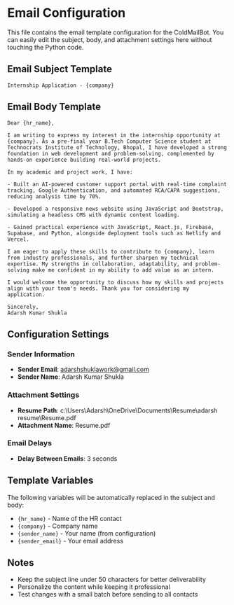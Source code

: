 # Email Configuration

This file contains the email template configuration for the ColdMailBot. You can easily edit the subject, body, and attachment settings here without touching the Python code.

## Email Subject Template
```
Internship Application - {company}
```

## Email Body Template
```
Dear {hr_name},

I am writing to express my interest in the internship opportunity at {company}. As a pre-final year B.Tech Computer Science student at Technocrats Institute of Technology, Bhopal, I have developed a strong foundation in web development and problem-solving, complemented by hands-on experience building real-world projects.

In my academic and project work, I have:

- Built an AI-powered customer support portal with real-time complaint tracking, Google Authentication, and automated RCA/CAPA suggestions, reducing analysis time by 70%.

- Developed a responsive news website using JavaScript and Bootstrap, simulating a headless CMS with dynamic content loading.

- Gained practical experience with JavaScript, React.js, Firebase, Supabase, and Python, alongside deployment tools such as Netlify and Vercel.

I am eager to apply these skills to contribute to {company}, learn from industry professionals, and further sharpen my technical expertise. My strengths in collaboration, adaptability, and problem-solving make me confident in my ability to add value as an intern.

I would welcome the opportunity to discuss how my skills and projects align with your team's needs. Thank you for considering my application.

Sincerely,
Adarsh Kumar Shukla
```

## Configuration Settings

### Sender Information
- **Sender Email**: adarshshuklawork@gmail.com
- **Sender Name**: Adarsh Kumar Shukla

### Attachment Settings
- **Resume Path**: c:\Users\Adarsh\OneDrive\Documents\Resume\adarsh resume\Resume.pdf
- **Attachment Name**: Resume.pdf

### Email Delays
- **Delay Between Emails**: 3 seconds

## Template Variables
The following variables will be automatically replaced in the subject and body:
- `{hr_name}` - Name of the HR contact
- `{company}` - Company name
- `{sender_name}` - Your name (from configuration)
- `{sender_email}` - Your email address

## Notes
- Keep the subject line under 50 characters for better deliverability
- Personalize the content while keeping it professional
- Test changes with a small batch before sending to all contacts